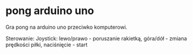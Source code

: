 # pong arduino uno

Gra pong na arduino uno przeciwko komputerowi.

Sterowanie:
Joystick: lewo/prawo - poruszanie rakietką, góra/dół - zmiana prędkości piłki, naciśnięcie - start
